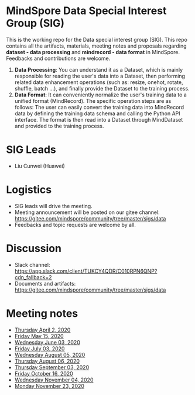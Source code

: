 # MindSpore Data Special Interest Group (SIG)

This is the working repo for the Data special interest group (SIG). This repo contains all the artifacts, materials, meeting notes and proposals regarding **dataset - data processing** and **mindrecord - data format** in MindSpore. Feedbacks and contributions are welcome.
1. **Data Processing**: You can understand it as a Dataset, which is mainly responsible for reading the user's data into a Dataset, then performing related data enhancement operations (such as: resize, onehot, rotate, shuffle, batch ...), and finally provide the Dataset to the training process.
2. **Data Format**: It can conveniently normalize the user's training data to a unified format (MindRecord). The specific operation steps are as follows: The user can easily convert the training data into MindRecord data by defining the training data schema and calling the Python API interface. The format is then read into a Dataset through MindDataset and provided to the training process.

# SIG Leads

* Liu Cunwei (Huawei)

# Logistics

* SIG leads will drive the meeting.
* Meeting announcement will be posted on our gitee channel: https://gitee.com/mindspore/community/tree/master/sigs/data
* Feedbacks and topic requests are welcome by all.

# Discussion

* Slack channel: https://app.slack.com/client/TUKCY4QDR/C010RPN6QNP?cdn_fallback=2
* Documents and artifacts: https://gitee.com/mindspore/community/tree/master/sigs/data

# Meeting notes

* [Thursday April 2, 2020](./meetings/001-20200402.md)
* [Friday May 15, 2020](./meetings/002-20200515.md)
* [Wednesday June 03, 2020](./meetings/003-20200603.md)
* [Friday July 03, 2020](./meetings/004-20200703.md)
* [Wednesday August 05, 2020](./meetings/005-20200805.md)
* [Thursday August 06, 2020](./meetings/006-20200806.md)
* [Thursday September 03, 2020](./meetings/007-20200903.md)
* [Friday October 16, 2020](./meetings/008-20201016.md)
* [Wednesday November 04, 2020](./meetings/009-20201104.md)
* [Monday November 23, 2020](meetings/010-20201123.md)
